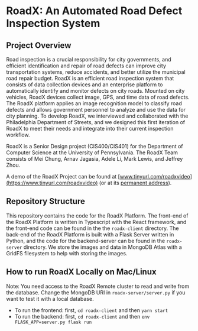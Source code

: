# RoadX: An Automated Road Defect Inspection System

## Project Overview
Road inspection is a crucial responsibility for city governments, and efficient identification and repair of road defects can improve city transportation systems, reduce accidents, and better utilize the municipal road repair budget. RoadX is an efficient road inspection system that consists of data collection devices and an enterprise platform to automatically identify and monitor defects on city roads. Mounted on city vehicles, RoadX devices collect image, GPS, and time data of road defects. The RoadX platform applies an image recognition model to classify road defects and allows government personnel to analyze and use the data for city planning. To develop RoadX, we interviewed and collaborated with the Philadelphia Department of Streets, and we designed this first iteration of RoadX to meet their needs and integrate into their current inspection workflow.

RoadX is a Senior Design project (CIS400/CIS401) for the Department of Computer Science at the University of Pennsylvania. The RoadX Team consists of Mei Chung, Arnav Jagasia, Adele Li, Mark Lewis, and Jeffrey Zhou.

A demo of the RoadX Project can be found at [www.tinyurl.com/roadxvideo](https://www.tinyurl.com/roadxvideo) (or at its [permanent address](https://www.youtube.com/watch?v=KZLVirky-Ag&feature=youtu.be)).

## Repository Structure
This repository contains the code for the RoadX Platform. The front-end of the RoadX Platform is written in Typescript with the React framework, and the front-end code can be found in the the `roadx-client` directory. The back-end of the RoadX Platform is built with a Flask Server written in Python, and the code for the backend-server can be found in the `roadx-server` directory. We store the images and data in MongoDB Atlas with a GridFS filesystem to help with storing the images.

## How to run RoadX Locally on Mac/Linux
Note: You need access to the RoadX Remote cluster to read and write from the database. Change the MongoDB URI in `roadx-server/server.py` if you want to test it with a local database.
* To run the frontend: first, `cd roadx-client` and then `yarn start`
* To run the backend: first, `cd roadx-client` and then `env FLASK_APP=server.py flask run`
